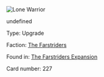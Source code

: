 
![Lone Warrior](https://warhammerunderworlds.com/wp-content/uploads/sites/6/2018/03/227_ENG.png)

undefined

Type: Upgrade

Faction: [The Farstriders](/factions/the-farstriders.md)

Found in: [The Farstriders Expansion](/locations/the-farstriders-expansion.md)

Card number: 227

